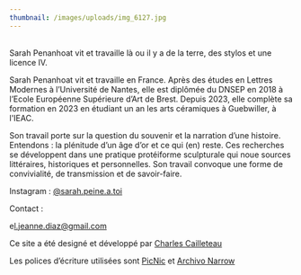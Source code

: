 ```yaml
---
thumbnail: /images/uploads/img_6127.jpg
---
```

\
Sarah Penanhoat vit et travaille là ou il y a de la terre, des stylos et une licence IV.

Sarah Penanhoat vit et travaille en France. Après des études en Lettres Modernes à l’Université de Nantes, elle est diplômée du DNSEP en 2018 à l’Ecole Européenne Supérieure d’Art de Brest. Depuis 2023, elle complète sa formation en 2023 en étudiant un an les arts céramiques à Guebwiller, à l'IEAC.

Son travail porte sur la question du souvenir et la narration d’une histoire. Entendons : la plénitude d’un âge d’or et ce qui (en) reste. Ces recherches se développent dans une pratique protéiforme sculpturale qui noue sources littéraires, historiques et personnelles. Son travail convoque une forme de convivialité, de transmission et de savoir-faire. 



Instagram : [@sarah.peine.a.toi](https://www.instagram.com/sarah.peine.a.toi/)

C﻿ontact :

e﻿l.jeanne.diaz@gmail.com





Ce site a été designé et développé par [Charles Cailleteau](https://achtaitaipai.com/)

Les polices d’écriture utilisées sont [PicNic](https://velvetyne.fr/) et [Archivo Narrow](https://fonts.google.com/specimen/Archivo+Narrow)